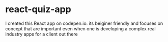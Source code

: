 # react-quiz-app
I created this React app on codepen.io. its beiginer friendly and focuses on concept that are important even when one is developing a complex real industry apps for a client out  there
